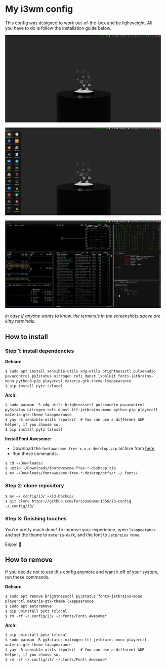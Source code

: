# My i3wm config
This config was designed to work out-of-the-box and be lightweight. All you have to do is follow the installation guide below.

![screenshot-1](screenshots/screenshot-1.jpg)

![screenshot-2](screenshots/screenshot-2.jpg)

![screenshot-3](screenshots/screenshot-3.jpg)

*in case if anyone wants to know, the terminals in the screenshots above are kitty terminals.*

## How to install

### Step 1: install dependencies

**Debian:**
```
$ sudo apt install sensible-utils xdg-utils brightnessctl pulseaudio pavucontrol py3status nitrogen rofi dunst lxpolkit fonts-jetbrains-mono python3-pip playerctl materia-gtk-theme lxappearance
$ pip install pytz tzlocal
```

**Arch:**
```
$ sudo pacman -S xdg-utils brightnessctl pulseaudio pavucontrol py3status nitrogen rofi dunst ttf-jetbrains-mono python-pip playerctl materia-gtk-theme lxappearance
$ yay -S sensible-utils lxpolkit  # You can use a different AUR helper, if you choose so.
$ pip install pytz tzlocal
```

**Install Font Awesome:**
* Download the `fontawesome-free-x.x.x-desktop.zip` archive from [here](https://github.com/FortAwesome/Font-Awesome/releases/latest),
* Run these commands:
```
$ cd ~/Downloads/
$ unzip ~/Downloads/fontawesome-free-*-desktop.zip
$ mv ~/Downloads/fontawesome-free-*-desktop/otfs/* ~/.fonts/
```

### Step 2: clone repository

```
$ mv ~/.config/i3/ ~/i3-backup/
$ git clone https://github.com/FuriousGamer1356/i3-config ~/.config/i3/
```

### Step 3: finishing touches

You're pretty much done! To improve your experience, open `lxappearance` and set the theme to `materia-dark`, and the font to `JetBrains Mono`.

Enjoy! :tada:

## How to remove

If you decide not to use this config anymore and want it off of your system, run these commands.

**Debian:**
```
$ sudo apt remove brightnessctl py3status fonts-jetbrains-mono playerctl materia-gtk-theme lxappearance
$ sudo apt autoremove
$ pip uninstall pytz tzlocal
$ rm -rf ~/.config/i3/ ~/.fonts/Font\ Awesome*
```

**Arch:**
```
$ pip uninstall pytz tzlocal
$ sudo pacman -R py3status nitrogen ttf-jetbrains-mono playerctl materia-gtk-theme lxappearance
$ yay -R sensible-utils lxpolkit  # You can use a different AUR helper, if you choose so.
$ rm -rf ~/.config/i3/ ~/.fonts/Font\ Awesome*
```
